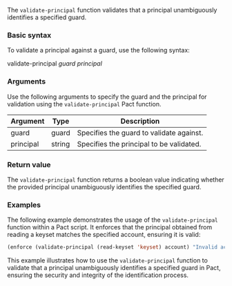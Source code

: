 The `validate-principal` function validates that a principal unambiguously identifies a specified guard.

### Basic syntax

To validate a principal against a guard, use the following syntax:

validate-principal *guard* *principal*

### Arguments

Use the following arguments to specify the guard and the principal for validation using the `validate-principal` Pact function.

| Argument | Type | Description |
| --- | --- | --- |
| guard | guard | Specifies the guard to validate against. |
| principal | string | Specifies the principal to be validated. |

### Return value

The `validate-principal` function returns a boolean value indicating whether the provided principal unambiguously identifies the specified guard.

### Examples

The following example demonstrates the usage of the `validate-principal` function within a Pact script. It enforces that the principal obtained from reading a keyset matches the specified account, ensuring it is valid:

```lisp
(enforce (validate-principal (read-keyset 'keyset) account) "Invalid account ID")
```

This example illustrates how to use the `validate-principal` function to validate that a principal unambiguously identifies a specified guard in Pact, ensuring the security and integrity of the identification process.
